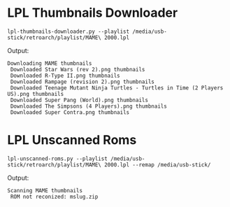 # LPL Thumbnails Downloader

`lpl-thumbnails-downloader.py --playlist /media/usb-stick/retroarch/playlist/MAME\ 2000.lpl` 

Output:
```
Downloading MAME thumbnails
 Downloaded Star Wars (rev 2).png thumbnails
 Downloaded R-Type II.png thumbnails
 Downloaded Rampage (revision 2).png thumbnails
 Downloaded Teenage Mutant Ninja Turtles - Turtles in Time (2 Players US).png thumbnails
 Downloaded Super Pang (World).png thumbnails
 Downloaded The Simpsons (4 Players).png thumbnails
 Downloaded Super Contra.png thumbnails
```

# LPL Unscanned Roms

`lpl-unscanned-roms.py --playlist /media/usb-stick/retroarch/playlist/MAME\ 2000.lpl --remap /media/usb-stick/`

Output:
```
Scanning MAME thumbnails
 ROM not reconized: mslug.zip
```